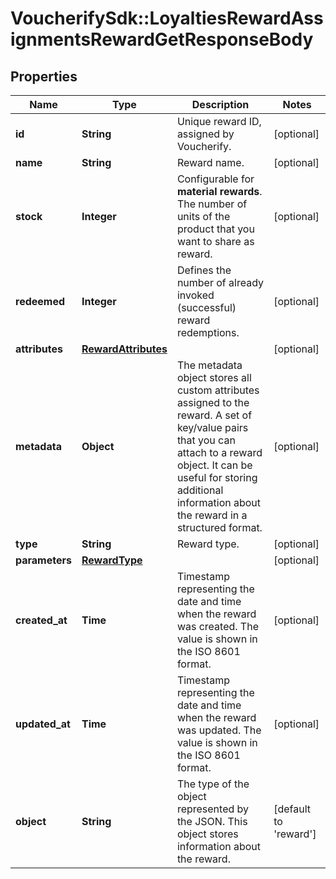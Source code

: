 # VoucherifySdk::LoyaltiesRewardAssignmentsRewardGetResponseBody

## Properties

| Name | Type | Description | Notes |
| ---- | ---- | ----------- | ----- |
| **id** | **String** | Unique reward ID, assigned by Voucherify. | [optional] |
| **name** | **String** | Reward name. | [optional] |
| **stock** | **Integer** | Configurable for **material rewards**. The number of units of the product that you want to share as reward. | [optional] |
| **redeemed** | **Integer** | Defines the number of already invoked (successful) reward redemptions.  | [optional] |
| **attributes** | [**RewardAttributes**](RewardAttributes.md) |  | [optional] |
| **metadata** | **Object** | The metadata object stores all custom attributes assigned to the reward. A set of key/value pairs that you can attach to a reward object. It can be useful for storing additional information about the reward in a structured format. | [optional] |
| **type** | **String** | Reward type. | [optional] |
| **parameters** | [**RewardType**](RewardType.md) |  | [optional] |
| **created_at** | **Time** | Timestamp representing the date and time when the reward was created. The value is shown in the ISO 8601 format. | [optional] |
| **updated_at** | **Time** | Timestamp representing the date and time when the reward was updated. The value is shown in the ISO 8601 format. | [optional] |
| **object** | **String** | The type of the object represented by the JSON. This object stores information about the reward. | [default to &#39;reward&#39;] |

